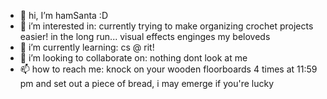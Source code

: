 - 👋 hi, I’m hamSanta :D
- 👀 i’m interested in: currently trying to make organizing crochet projects easier! in the long run... visual effects enginges my beloveds
- 🌱 i’m currently learning: cs @ rit! 
- 💞️ i’m looking to collaborate on: nothing dont look at me
- 📫 how to reach me: knock on your wooden floorboards 4 times at 11:59 pm and set out a piece of bread, i may emerge if you're lucky

<!---
hamSanta/hamSanta is a ✨ special ✨ repository because its `README.md` (this file) appears on your GitHub profile.
You can click the Preview link to take a look at your changes.
--->
